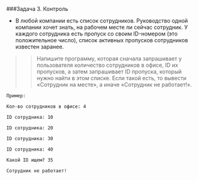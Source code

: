 ###Задача 3. Контроль

* В любой компании есть список сотрудников. Руководство одной компании хочет знать, на рабочем месте ли сейчас сотрудник. У каждого сотрудника есть пропуск со своим ID-номером (это положительное число), список активных пропусков сотрудников известен заранее.

>>Напишите программу, которая сначала запрашивает у пользователя количество сотрудников в офисе, ID их пропусков, а затем запрашивает ID пропуска, который нужно найти в этом списке. Если такой есть, то вывести «Сотрудник на месте», а иначе «Сотрудник не работает!». 

````
Пример:

Кол-во сотрудников в офисе: 4

ID сотрудника: 10

ID сотрудника: 20

ID сотрудника: 30

ID сотрудника: 40

Какой ID ищем? 35

Сотрудник не работает!
````
